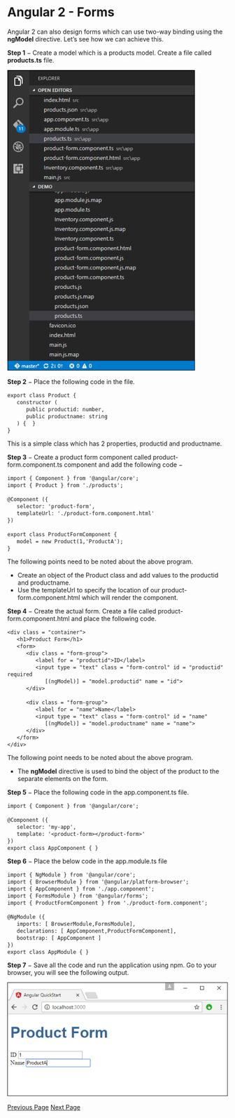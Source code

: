 # Angular 2 - Forms
Angular 2 can also design forms which can use two-way binding using the **ngModel** directive. Let’s see how we can achieve this.

**Step 1** − Create a model which is a products model. Create a file called **products.ts** file.

![Products.ts](../angular2/images/products_ts.jpg)

**Step 2** − Place the following code in the file.

```
export class Product { 
   constructor ( 
      public productid: number, 
      public productname: string 
   ) {  } 
}
```
This is a simple class which has 2 properties, productid and productname.

**Step 3** − Create a product form component called product-form.component.ts component and add the following code −

```
import { Component } from '@angular/core';
import { Product } from './products';

@Component ({
   selector: 'product-form',
   templateUrl: './product-form.component.html'
})

export class ProductFormComponent {
   model = new Product(1,'ProductA');
}
```
The following points need to be noted about the above program.

   * Create an object of the Product class and add values to the productid and productname.
   * Use the templateUrl to specify the location of our product-form.component.html which will render the component.

**Step 4** − Create the actual form. Create a file called product-form.component.html and place the following code.

```
<div class = "container">
   <h1>Product Form</h1>
   <form>
      <div class = "form-group">
         <label for = "productid">ID</label>
         <input type = "text" class = "form-control" id = "productid" required
            [(ngModel)] = "model.productid" name = "id">
      </div>
      
      <div class = "form-group">
         <label for = "name">Name</label>
         <input type = "text" class = "form-control" id = "name"
            [(ngModel)] = "model.productname" name = "name">
      </div>
   </form>
</div>
```
The following point needs to be noted about the above program.

   * The **ngModel** directive is used to bind the object of the product to the separate elements on the form.

**Step 5** − Place the following code in the app.component.ts file.

```
import { Component } from '@angular/core';

@Component ({
   selector: 'my-app',
   template: '<product-form></product-form>'
})
export class AppComponent { }
```
**Step 6** − Place the below code in the app.module.ts file

```
import { NgModule } from '@angular/core';
import { BrowserModule } from '@angular/platform-browser';
import { AppComponent } from './app.component';
import { FormsModule } from '@angular/forms';
import { ProductFormComponent } from './product-form.component';

@NgModule ({
   imports: [ BrowserModule,FormsModule],
   declarations: [ AppComponent,ProductFormComponent],
   bootstrap: [ AppComponent ]
})
export class AppModule { }
```
**Step 7** − Save all the code and run the application using npm. Go to your browser, you will see the following output.

![Product Form](../angular2/images/product_form.jpg)


[Previous Page](../angular2/angular2_navigation.md) [Next Page](../angular2/angular2_cli.md) 
